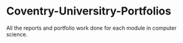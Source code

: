 # Coventry-Universitry-Portfolios
All the reports and portfolio work done for each module in computer science.
